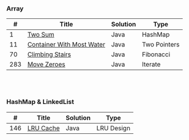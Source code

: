 ### Array
| # | Title | Solution | Type |
|---| ----- | -------- | ---- |
| 1 | [Two Sum](https://github.com/HackBL/Leetcode/blob/main/Array/1.%20Two%20Sum) | Java | HashMap |
| 11 | [Container With Most Water](https://github.com/HackBL/Leetcode/tree/main/Array/11.%20Container%20With%20Most%20Water) | Java | Two Pointers |
| 70 | [Climbing Stairs](https://github.com/HackBL/Leetcode/tree/main/Array/70.%20Climbing%20Stairs) | Java | Fibonacci |
| 283 | [Move Zeroes](https://github.com/HackBL/Leetcode/tree/main/Array/283.%20Move%20Zeros) | Java | Iterate |

<br /><br />
### HashMap & LinkedList
| # | Title | Solution | Type |
|---| ----- | -------- | ---- |
| 146 | [LRU Cache](https://github.com/HackBL/Leetcode/tree/main/HashMap%20%26%20LinkedList/146.%20LRU%20cache) | Java | LRU Design |

